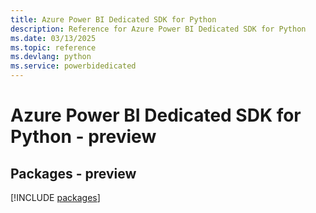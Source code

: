 ```yaml
---
title: Azure Power BI Dedicated SDK for Python
description: Reference for Azure Power BI Dedicated SDK for Python
ms.date: 03/13/2025
ms.topic: reference
ms.devlang: python
ms.service: powerbidedicated
---
```

# Azure Power BI Dedicated SDK for Python - preview
## Packages - preview
[!INCLUDE [packages](power-bi-dedicated-index.md)]
